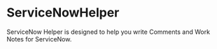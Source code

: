 # ServiceNowHelper
ServiceNow Helper is designed to help you write Comments and Work Notes for ServiceNow.
